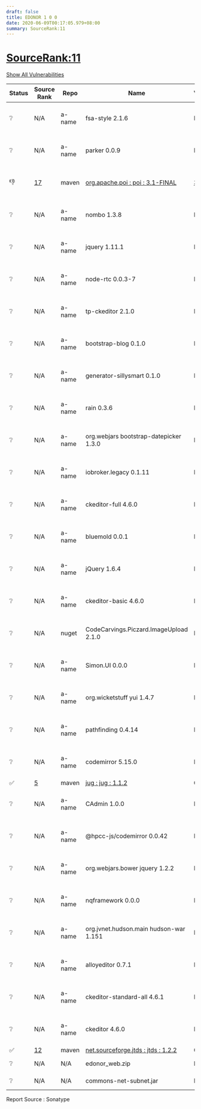 ```yaml
---
draft: false
title: EDONOR 1 0 0
date: 2020-06-09T00:17:05.979+08:00
summary: SourceRank:11
---
```


# <u>SourceRank:11</u>

<a onclick="var x=document.getElementsByName('vulnerabilities');var y=[...x].filter(e=>e.style.display=='none').length==0?'none':'block';x.forEach(e=>e.style.display=y);this.innerHTML=y=='none'?'Show All Vulnerabilities':'Hide All Vulnerabilities'" href="javascript:void(0)">Show All Vulnerabilities</a>

| Status | Source<br/>Rank | Repo | Name | Vulnerabilities | Remarks |
| - | - | - | - | - | - |
|❔|N/A|a-name|fsa-style 2.1.6|N/A|Unknown Repo<br/>by SonaType|
|❔|N/A|a-name|parker 0.0.9|N/A|Unknown Repo<br/>by SonaType|
|👎|[17](https://libraries.io/maven/org.apache.poi:poi/sourcerank)|maven|[org.apache.poi : poi : 3.1-FINAL](https://mvnrepository.com/artifact/org.apache.poi/poi/3.1-FINAL)|<a href="javascript:void(0)" onclick='var x=document.getElementById("org.apache.poipoi3.1-FINAL-vulnerabilities");x.style.display=x.style.display!="none"?"none":"block"'>3</a><div name='vulnerabilities' style='display:none' id='org.apache.poipoi3.1-FINAL-vulnerabilities'>[CVE-2017-12626](/vulnerabilities/cve-2017-12626/)<br />[sonatype-2016-0580](/vulnerabilities/sonatype-2016-0580/)<br />[✅CVE-2019-17571](/vulnerabilities/cve-2019-17571/)</div>|Newer version existed in the list|
|❔|N/A|a-name|nombo 1.3.8|N/A|Unknown Repo<br/>by SonaType|
|❔|N/A|a-name|jquery 1.11.1|N/A|Unknown Repo<br/>by SonaType|
|❔|N/A|a-name|node-rtc 0.0.3-7|N/A|Unknown Repo<br/>by SonaType|
|❔|N/A|a-name|tp-ckeditor 2.1.0|N/A|Unknown Repo<br/>by SonaType|
|❔|N/A|a-name|bootstrap-blog 0.1.0|N/A|Unknown Repo<br/>by SonaType|
|❔|N/A|a-name|generator-sillysmart 0.1.0|N/A|Unknown Repo<br/>by SonaType|
|❔|N/A|a-name|rain 0.3.6|N/A|Unknown Repo<br/>by SonaType|
|❔|N/A|a-name|org.webjars bootstrap-datepicker 1.3.0|N/A|Unknown Repo<br/>by SonaType|
|❔|N/A|a-name|iobroker.legacy 0.1.11|N/A|Unknown Repo<br/>by SonaType|
|❔|N/A|a-name|ckeditor-full 4.6.0|N/A|Unknown Repo<br/>by SonaType|
|❔|N/A|a-name|bluemold 0.0.1|N/A|Unknown Repo<br/>by SonaType|
|❔|N/A|a-name|jQuery 1.6.4|N/A|Unknown Repo<br/>by SonaType|
|❔|N/A|a-name|ckeditor-basic 4.6.0|N/A|Unknown Repo<br/>by SonaType|
|❔|N/A|nuget|CodeCarvings.Piczard.ImageUpload 2.1.0|N/A|Unknown Repo<br/>by SonaType|
|❔|N/A|a-name|Simon.UI 0.0.0|N/A|Unknown Repo<br/>by SonaType|
|❔|N/A|a-name|org.wicketstuff yui 1.4.7|N/A|Unknown Repo<br/>by SonaType|
|❔|N/A|a-name|pathfinding 0.4.14|N/A|Unknown Repo<br/>by SonaType|
|❔|N/A|a-name|codemirror 5.15.0|N/A|Unknown Repo<br/>by SonaType|
|✅|[5](https://libraries.io/maven/jug:jug/sourcerank)|maven|[jug : jug : 1.1.2](https://mvnrepository.com/artifact/jug/jug/1.1.2)|0||
|❔|N/A|a-name|CAdmin 1.0.0|N/A|Unknown Repo<br/>by SonaType|
|❔|N/A|a-name|@hpcc-js/codemirror 0.0.42|N/A|Unknown Repo<br/>by SonaType|
|❔|N/A|a-name|org.webjars.bower jquery 1.2.2|N/A|Unknown Repo<br/>by SonaType|
|❔|N/A|a-name|nqframework 0.0.0|N/A|Unknown Repo<br/>by SonaType|
|❔|N/A|a-name|org.jvnet.hudson.main hudson-war 1.151|N/A|Unknown Repo<br/>by SonaType|
|❔|N/A|a-name|alloyeditor 0.7.1|N/A|Unknown Repo<br/>by SonaType|
|❔|N/A|a-name|ckeditor-standard-all 4.6.1|N/A|Unknown Repo<br/>by SonaType|
|❔|N/A|a-name|ckeditor 4.6.0|N/A|Unknown Repo<br/>by SonaType|
|✅|[12](https://libraries.io/maven/net.sourceforge.jtds:jtds/sourcerank)|maven|[net.sourceforge.jtds : jtds : 1.2.2](https://mvnrepository.com/artifact/net.sourceforge.jtds/jtds/1.2.2)|0||
|❔|N/A|N/A|edonor_web.zip|N/A|Unknown component|
|❔|N/A|N/A|commons-net-subnet.jar|N/A|Unknown component|


Report Source : Sonatype
